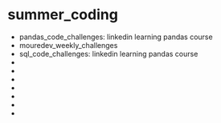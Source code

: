 # summer_coding

- pandas_code_challenges: linkedin learning pandas course
- mouredev_weekly_challenges
- sql_code_challenges: linkedin learning pandas course
-
-
-
-
-
-
-
